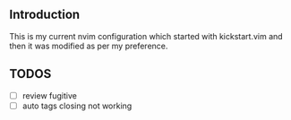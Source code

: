 ## Introduction

This is my current nvim configuration which started with kickstart.vim and then it was modified as per my preference.

## TODOS

- [ ] review fugitive
- [ ] auto tags closing not working
